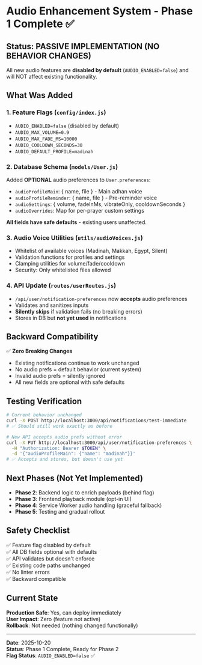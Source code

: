 # Audio Enhancement System - Phase 1 Complete ✅

## Status: PASSIVE IMPLEMENTATION (NO BEHAVIOR CHANGES)

All new audio features are **disabled by default** (`AUDIO_ENABLED=false`) and will NOT affect existing functionality.

## What Was Added

### 1. Feature Flags (`config/index.js`)
- `AUDIO_ENABLED=false` (disabled by default)
- `AUDIO_MAX_VOLUME=0.9`
- `AUDIO_MAX_FADE_MS=10000`
- `AUDIO_COOLDOWN_SECONDS=30`
- `AUDIO_DEFAULT_PROFILE=madinah`

### 2. Database Schema (`models/User.js`)
Added **OPTIONAL** audio preferences to `User.preferences`:
- `audioProfileMain`: { name, file } - Main adhan voice
- `audioProfileReminder`: { name, file } - Pre-reminder voice
- `audioSettings`: { volume, fadeInMs, vibrateOnly, cooldownSeconds }
- `audioOverrides`: Map for per-prayer custom settings

**All fields have safe defaults** - existing users unaffected.

### 3. Audio Voice Utilities (`utils/audioVoices.js`)
- Whitelist of available voices (Madinah, Makkah, Egypt, Silent)
- Validation functions for profiles and settings
- Clamping utilities for volume/fade/cooldown
- Security: Only whitelisted files allowed

### 4. API Update (`routes/userRoutes.js`)
- `/api/user/notification-preferences` now **accepts** audio preferences
- Validates and sanitizes inputs
- **Silently skips** if validation fails (no breaking errors)
- Stores in DB but **not yet used** in notifications

## Backward Compatibility

✅ **Zero Breaking Changes**
- Existing notifications continue to work unchanged
- No audio prefs = default behavior (current system)
- Invalid audio prefs = silently ignored
- All new fields are optional with safe defaults

## Testing Verification

```bash
# Current behavior unchanged
curl -X POST http://localhost:3000/api/notifications/test-immediate
# ✅ Should still work exactly as before

# New API accepts audio prefs without error
curl -X PUT http://localhost:3000/api/user/notification-preferences \
  -H "Authorization: Bearer $TOKEN" \
  -d '{"audioProfileMain": {"name": "madinah"}}'
# ✅ Accepts and stores, but doesn't use yet
```

## Next Phases (Not Yet Implemented)

- **Phase 2**: Backend logic to enrich payloads (behind flag)
- **Phase 3**: Frontend playback module (opt-in UI)
- **Phase 4**: Service Worker audio handling (graceful fallback)
- **Phase 5**: Testing and gradual rollout

## Safety Checklist

✅ Feature flag disabled by default  
✅ All DB fields optional with defaults  
✅ API validates but doesn't enforce  
✅ Existing code paths unchanged  
✅ No linter errors  
✅ Backward compatible  

## Current State

**Production Safe**: Yes, can deploy immediately  
**User Impact**: Zero (feature not active)  
**Rollback**: Not needed (nothing changed functionally)  

---

**Date**: 2025-10-20  
**Status**: Phase 1 Complete, Ready for Phase 2  
**Flag Status**: `AUDIO_ENABLED=false` ✅

